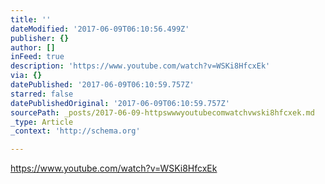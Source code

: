 ```yaml
---
title: ''
dateModified: '2017-06-09T06:10:56.499Z'
publisher: {}
author: []
inFeed: true
description: 'https://www.youtube.com/watch?v=WSKi8HfcxEk'
via: {}
datePublished: '2017-06-09T06:10:59.757Z'
starred: false
datePublishedOriginal: '2017-06-09T06:10:59.757Z'
sourcePath: _posts/2017-06-09-httpswwwyoutubecomwatchvwski8hfcxek.md
_type: Article
_context: 'http://schema.org'

---
```

https://www.youtube.com/watch?v=WSKi8HfcxEk
